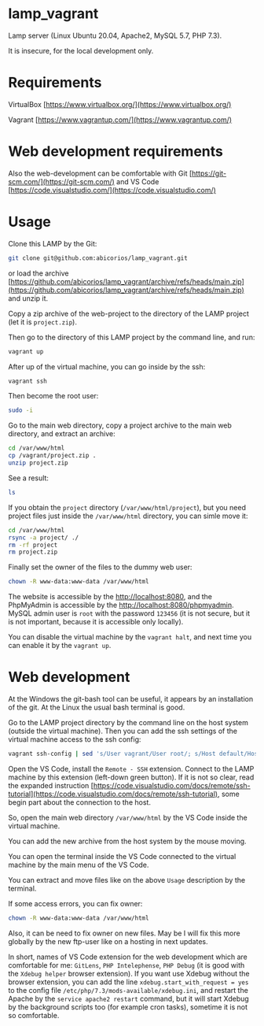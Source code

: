 # lamp_vagrant

Lamp server (Linux Ubuntu 20.04, Apache2, MySQL 5.7, PHP 7.3).

It is insecure, for the local development only.

# Requirements

VirtualBox [https://www.virtualbox.org/](https://www.virtualbox.org/)

Vagrant [https://www.vagrantup.com/](https://www.vagrantup.com/)

# Web development requirements
Also the web-development can be comfortable with Git [https://git-scm.com/](https://git-scm.com/) and VS Code [https://code.visualstudio.com/](https://code.visualstudio.com/)

# Usage

Clone this LAMP by the Git:

```bash
git clone git@github.com:abicorios/lamp_vagrant.git
```

or load the archive [https://github.com/abicorios/lamp_vagrant/archive/refs/heads/main.zip](https://github.com/abicorios/lamp_vagrant/archive/refs/heads/main.zip) and unzip it.

Copy a zip archive of the web-project to the directory of the LAMP project (let it is `project.zip`).

Then go to the directory of this LAMP project by the command line, and run:

```bash
vagrant up
```

After up of the virtual machine, you can go inside by the ssh:

```bash
vagrant ssh
```

Then become the root user:

```bash
sudo -i
```

Go to the main web directory, copy a project archive to the main web directory, and extract an archive:

```bash
cd /var/www/html
cp /vagrant/project.zip .
unzip project.zip
```

See a result:

```bash
ls
```

If you obtain the `project` directory (`/var/www/html/project`), but you need project files just inside the `/var/www/html` directory, you can simle move it:

```bash
cd /var/www/html
rsync -a project/ ./
rm -rf project
rm project.zip
```

Finally set the owner of the files to the dummy web user:

```bash
chown -R www-data:www-data /var/www/html
```

The website is accessible by the [http://localhost:8080](http://localhost:8080), and the PhpMyAdmin is accessible by the [http://localhost:8080/phpmyadmin](http://localhost:8080/phpmyadmin). MySQL admin user is `root` with the password `123456` (it is not secure, but it is not important, because it is accessible only locally).

You can disable the virtual machine by the `vagrant halt`, and next time you can enable it by the `vagrant up`.


# Web development
At the Windows the git-bash tool can be useful, it appears by an installation of the git. At the Linux the usual bash terminal is good.

Go to the LAMP project directory by the command line on the host system (outside the virtual machine). Then you can add the ssh settings of the virtual machine access to the ssh config:

```bash
vagrant ssh-config | sed 's/User vagrant/User root/; s/Host default/Host lamp/; $i\ \ ForwardAgent yes' >> ~/.ssh/config
```

Open the VS Code, install the `Remote - SSH` extension. Connect to the LAMP machine by this extension (left-down green button). If it is not so clear, read the expanded instruction [https://code.visualstudio.com/docs/remote/ssh-tutorial](https://code.visualstudio.com/docs/remote/ssh-tutorial), some begin part about the connection to the host.

So, open the main web directory `/var/www/html` by the VS Code inside the virtual machine.

You can add the new archive from the host system by the mouse moving.

You can open the terminal inside the VS Code connected to the virtual machine by the main menu of the VS Code.

You can extract and move files like on the above `Usage` description by the terminal.

If some access errors, you can fix owner:

```bash
chown -R www-data:www-data /var/www/html
```

Also, it can be need to fix owner on new files. May be I will fix this more globally by the new ftp-user like on a hosting in next updates.

In short, names of VS Code extension for the web development which are comfortable for me: `GitLens`, `PHP Intelephense`, `PHP Debug` (it is good with the `Xdebug helper` browser extension). If you want use Xdebug without the browser extension, you can add the line `xdebug.start_with_request = yes` to the config file `/etc/php/7.3/mods-available/xdebug.ini`, and restart the Apache by the `service apache2 restart` command, but it will start Xdebug by the background scripts too (for example cron tasks), sometime it is not so comfortable.
